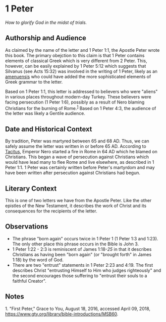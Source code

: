 # 1 Peter

*How to glorify God in the midst of trials.*

## Authorship and Audience
As claimed by the name of the letter and 1 Peter 1:1, the Apostle Peter wrote this book. The primary obejction to this claim is that 1 Peter contains elements of classical Greek which is very different from 2 Peter. This, however, can be easily explained by 1 Peter 5:12 which suggests that Silvanus (see Acts 15:32) was involved in the writing of 1 Peter, likely as an [amenuensis](https://wikipedia.org/wiki/Amanuensis) who could have added the more sophisticated elements of Greek grammar to the letter.

  Based on 1 Peter 1:1, this letter is addressed to believers who were "aliens" in various places throughout modern-day Turkey. These believers were facing persecution (1 Peter 1:6), possibly as a result of Nero blaming Christians for the burning of Rome.<sup>[1](#footnote1)</sup> Based on 1 Peter 4:3, the audience of the letter was likely a Gentile audience.

## Date and Historical Context
By tradition, Peter was martyred between 65 and 68 AD. Thus, we can safely assume the letter was written in or before 65 AD. According to [Tacitus](https://en.wikipedia.org/wiki/Tacitus), Emperor Nero started a fire in Rome in 64 AD which he blamed on Christians. This began a wave of persecution against Christians which would have lead many to flee Rome and live elsewhere, as described in 1 Peter 1:1. 1 Peter was certainly written before Peter's martyrdom and may have been written after persecution against Christians had begun.

## Literary Context
This is one of two letters we have from the Apostle Peter. Like the other epistles of the New Testament, it describes the work of Christ and its consequences for the recipients of the letter.

## Observations
- The phrase "born again" occurs twice in 1 Peter 1 (1 Peter 1:3 and 1:23). The only other place this phrase occurs in the Bible is John 3.
- 1 Peter 1:22 - 2:3 is reminiscent of James 1:18-*25* in that it describes Christians as having been "born again" (or "brought forth" in James 1:18) by the word of God.
- There are two "entrust" statements in 1 Peter 2:23 and 4:19. The first describes Christ "entrusting Himself to Him who judges righteously" and the second encourages those suffering to "entrust their souls to a faithful Creator".

## Notes

<a id="footnote1">1. </a>"First Peter," Grace to You, August 18, 2016, accessed April 09, 2018, https://www.gty.org/library/bible-introductions/MSB60.

